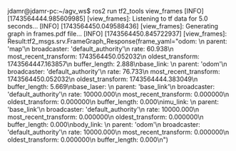 jdamr@jdamr-pc:~/agv_ws$ ros2 run tf2_tools view_frames
[INFO] [1743564444.985609985] [view_frames]: Listening to tf data for 5.0 seconds...
[INFO] [1743564450.049588436] [view_frames]: Generating graph in frames.pdf file...
[INFO] [1743564450.845722937] [view_frames]: Result:tf2_msgs.srv.FrameGraph_Response(frame_yaml="odom: \n  parent: 'map'\n  broadcaster: 'default_authority'\n  rate: 60.938\n  most_recent_transform: 1743564450.052032\n  oldest_transform: 1743564447.163857\n  buffer_length: 2.888\nbase_link: \n  parent: 'odom'\n  broadcaster: 'default_authority'\n  rate: 76.733\n  most_recent_transform: 1743564450.052032\n  oldest_transform: 1743564444.383049\n  buffer_length: 5.669\nbase_laser: \n  parent: 'base_link'\n  broadcaster: 'default_authority'\n  rate: 10000.000\n  most_recent_transform: 0.000000\n  oldest_transform: 0.000000\n  buffer_length: 0.000\nimu_link: \n  parent: 'base_link'\n  broadcaster: 'default_authority'\n  rate: 10000.000\n  most_recent_transform: 0.000000\n  oldest_transform: 0.000000\n  buffer_length: 0.000\nbody_link: \n  parent: 'odom'\n  broadcaster: 'default_authority'\n  rate: 10000.000\n  most_recent_transform: 0.000000\n  oldest_transform: 0.000000\n  buffer_length: 0.000\n")


